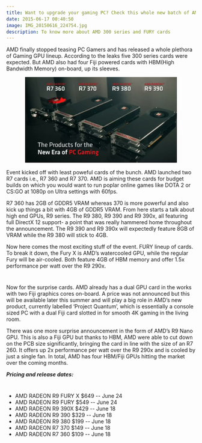 ```yaml
---
title: Want to upgrade your gaming PC? Check this whole new batch of AMD GPUs for your upgrade.
date: 2015-06-17 00:40:50
image: IMG_20150616_224754.jpg
description: To know more about AMD 300 series and FURY cards 
---
```


<p class="intro"><span class="dropcap">A</span>MD finally stopped teasing PC Gamers and has released a whole plethora of Gaming GPU lineup. According to the leaks five 300 series cards were expected. But AMD also had four Fiji powered cards with HBM(High Bandwidth Memory) on-board, up its sleeves.</p>
<div style="width: 80%; margin: 0 auto;"><img src="/assets/blog-img/IMG_20150616_224748.jpg"></div>
<p>Event kicked off with least poweful cards of the bunch. AMD launched two R7 cards i.e., R7 360 and R7 370. AMD is aiming these cards for budget builds on which you would want to run poplar online games like DOTA 2 or CS:GO at 1080p on Ultra settings with 60fps.</p>

<p>R7 360 has 2GB of GDDR5 VRAM whereas 370 is more powerful and also kick up things a bit with 4GB of GDDR5 VRAM. From here starts a talk about high end GPUs, R9 series. The R9 380, R9 390 and R9 390x, all featuring full DirectX 12 support- a point that was really hammered home throughout the announcement. The R9 390 and R9 390x will expectedly feature 8GB of VRAM while the R9 380 will stick to 4GB. </p>
<p>Now here comes the most exciting stuff of the event. FURY lineup of cards. To break it down, the Fury X is AMD’s watercooled GPU, while the regular Fury will be air-cooled. Both feature 4GB of HBM memory and offer 1.5x performance per watt over the R9 290x.</p>
<!-- Google adsens -->
<div style="margin: 20px auto 40px;">
   <script async src="//pagead2.googlesyndication.com/pagead/js/adsbygoogle.js"></script>
<!-- response base ad -->
<ins class="adsbygoogle"
     style="display:block"
     data-ad-client="ca-pub-7301436099802085"
     data-ad-slot="9213800657"
     data-ad-format="auto"></ins>
<script>
(adsbygoogle = window.adsbygoogle || []).push({});
</script></div>
<p>Now for the surprise cards. AMD already has a dual GPU card in the works with two Fiji graphics cores on-board. A price was not announced but this will be available later this summer and will play a big role in AMD’s new product, currently labelled ‘Project Quantum’, which is essentially a console sized PC with a dual Fiji card slotted in for smooth 4K gaming in the living room.</p>
<p>There was one more surprise announcement in the form of AMD’s R9 Nano GPU. This is also a Fiji GPU but thanks to HBM, AMD were able to cut down on the PCB size significantly, bringing the card in line with the size of an R7 260. It offers up 2x performance per watt over the R9 290x and is cooled by just a single fan. In total, AMD has four HBM/Fiji GPUs hitting the market over the coming months.</p>
<p style="font-style: italic; font-weight: bold;">Pricing and release dates:</p>
<!-- Google adsens -->
<div style="margin: 20px auto 40px;">
   <script async src="//pagead2.googlesyndication.com/pagead/js/adsbygoogle.js"></script>
<!-- response base ad -->
<ins class="adsbygoogle"
     style="display:block"
     data-ad-client="ca-pub-7301436099802085"
     data-ad-slot="9213800657"
     data-ad-format="auto"></ins>
<script>
(adsbygoogle = window.adsbygoogle || []).push({});
</script></div>
<ul>
<li>AMD RADEON R9 FURY X $649 -- June 24</li>
<li>AMD RADEON R9 FURY $549 -- June 24</li>
<li>AMD RADEON R9 390X $429 -- June 18</li>
<li>AMD RADEON R9 390 $329 -- June 18</li>
<li>AMD RADEON R9 380 $199 -- June 18</li>
<li>AMD RADEON R7 370 $149 -- June 18</li>
<li>AMD RADEON R7 360 $109 -- June 18</li>
</ul>